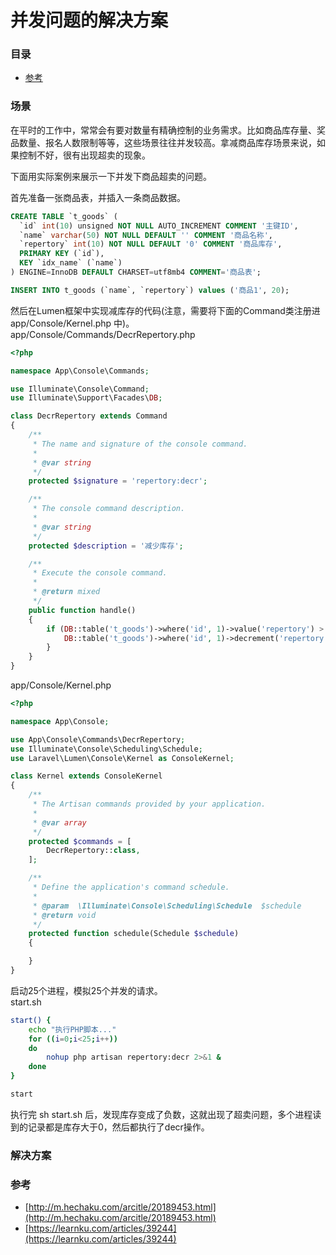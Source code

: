 # 并发问题的解决方案

### 目录
- [参考](#参考)

### 场景
在平时的工作中，常常会有要对数量有精确控制的业务需求。比如商品库存量、奖品数量、报名人数限制等等，这些场景往往并发较高。拿减商品库存场景来说，如果控制不好，很有出现超卖的现象。  

下面用实际案例来展示一下并发下商品超卖的问题。  

首先准备一张商品表，并插入一条商品数据。
```sql
CREATE TABLE `t_goods` (
  `id` int(10) unsigned NOT NULL AUTO_INCREMENT COMMENT '主键ID',
  `name` varchar(50) NOT NULL DEFAULT '' COMMENT '商品名称',
  `repertory` int(10) NOT NULL DEFAULT '0' COMMENT '商品库存',
  PRIMARY KEY (`id`),
  KEY `idx_name` (`name`)
) ENGINE=InnoDB DEFAULT CHARSET=utf8mb4 COMMENT='商品表';

INSERT INTO t_goods (`name`, `repertory`) values ('商品1', 20);
```

然后在Lumen框架中实现减库存的代码(注意，需要将下面的Command类注册进 app/Console/Kernel.php 中)。  
app/Console/Commands/DecrRepertory.php
```php
<?php

namespace App\Console\Commands;

use Illuminate\Console\Command;
use Illuminate\Support\Facades\DB;

class DecrRepertory extends Command
{
    /**
     * The name and signature of the console command.
     *
     * @var string
     */
    protected $signature = 'repertory:decr';

    /**
     * The console command description.
     *
     * @var string
     */
    protected $description = '减少库存';

    /**
     * Execute the console command.
     *
     * @return mixed
     */
    public function handle()
    {
        if (DB::table('t_goods')->where('id', 1)->value('repertory') > 0) {
            DB::table('t_goods')->where('id', 1)->decrement('repertory');
        }
    }
}
```
app/Console/Kernel.php
```php
<?php

namespace App\Console;

use App\Console\Commands\DecrRepertory;
use Illuminate\Console\Scheduling\Schedule;
use Laravel\Lumen\Console\Kernel as ConsoleKernel;

class Kernel extends ConsoleKernel
{
    /**
     * The Artisan commands provided by your application.
     *
     * @var array
     */
    protected $commands = [
        DecrRepertory::class,
    ];

    /**
     * Define the application's command schedule.
     *
     * @param  \Illuminate\Console\Scheduling\Schedule  $schedule
     * @return void
     */
    protected function schedule(Schedule $schedule)
    {

    }
}
```

启动25个进程，模拟25个并发的请求。  
start.sh
```bash
start() {
    echo "执行PHP脚本..."
    for ((i=0;i<25;i++))
    do
        nohup php artisan repertory:decr 2>&1 &
    done
}

start
```
执行完 sh start.sh 后，发现库存变成了负数，这就出现了超卖问题，多个进程读到的记录都是库存大于0，然后都执行了decr操作。  


### 解决方案




### 参考
- [http://m.hechaku.com/arcitle/20189453.html](http://m.hechaku.com/arcitle/20189453.html)
- [https://learnku.com/articles/39244](https://learnku.com/articles/39244)
